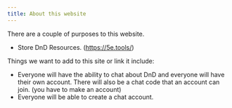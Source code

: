 ```yaml
---
title: About this website
---
```


There are a couple of purposes to this website. 

* Store DnD Resources. (https://5e.tools/)


Things we want to add to this site or link it include: 

* Everyone will have the ability to chat about DnD and everyone will have their own account. There will also be a chat code that an account can join. (you have to make an account) 
* Everyone will be able to create a chat account.
